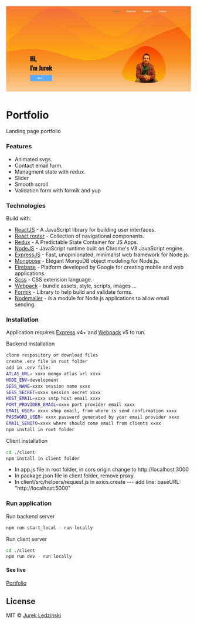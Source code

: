 # ![WebApp](https://github.com/jurekledzinski/Portfolio/blob/media/images/Portfolio.jpg?raw=true)

# Portfolio

Landing page portfolio

### Features

- Animated svgs.
- Contact email form.
- Managment state with redux.
- Slider
- Smooth scroll
- Validation form with formik and yup

### Technologies

Build with:

- [ReactJS](https://reactjs.org/) - A JavaScript library for building user interfaces.
- [React router](https://reactrouter.com/) - Collection of navigational components.
- [Redux](https://redux.js.org/) - A Predictable State Container for JS Apps.
- [NodeJS](https://nodejs.org/en/) - JavaScript runtime built on Chrome's V8 JavaScript engine.
- [ExpressJS](https://expressjs.com/) - Fast, unopinionated, minimalist web framework for Node.js.
- [Mongoose](https://mongoosejs.com/) - Elegant MongoDB object modeling for Node.js.
- [Firebase](https://firebase.google.com/) - Platform developed by Google for creating mobile and web applications.
- [Scss](https://sass-lang.com/) - CSS extension language.
- [Webpack](https://webpack.js.org/) - bundle assets, style, scripts, images ...
- [Formik](https://formik.org/) - Library to help build and validate forms.
- [Nodemailer](https://nodemailer.com/about/) - is a module for Node.js applications to allow email sending.

### Installation

Application requires [Express](https://expressjs.com/) v4+ and [Webpack](https://webpack.js.org/) v5 to run.

Backend installation

```sh
clone respository or download files
create .env file in root folder
add in .env file:
ATLAS_URL= xxxx mongo atlas url xxxx
NODE_ENV=development
SESS_NAME=xxxx session name xxxx
SESS_SECRET=xxxx session secret xxxx
HOST_EMAIL=xxxx smtp host email xxxx
PORT_PROVIDER_EMAIL=xxxx port provider email xxxx
EMAIL_USER= xxxx shop email, from where is send confirmation xxxx
PASSWORD_USER= xxxx password generated by your email provider xxxx
EMAIL_SENDTO=xxxx where should come email from clients xxxx
npm install in root folder
```

Client installation

```sh
cd ./client
npm install in client folder
```

- In app.js file in root folder, in cors origin change to http://localhost:3000
- In package.json file in client folder, remove proxy.
- In client/src/helpers/request.js in axios.create --- add line: baseURL: "http://localhost:5000"

### Run application

Run backend server

```sh
npm run start_local - run locally
```

Run client server

```sh
cd ./client
npm run dev - run locally
```

#### See live

[Portfolio](...)

## License

MIT © [Jurek Ledziński](https://github.com/jurekledzinski)
